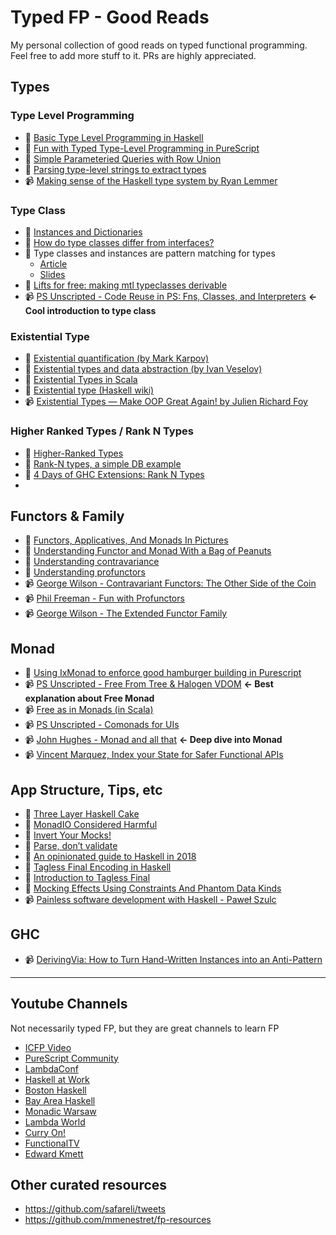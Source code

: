 # Typed FP - Good Reads
My personal collection of good reads on typed functional programming. Feel free to add more stuff to it. PRs are highly appreciated.

## Types

### Type Level Programming
- 📖 [Basic Type Level Programming in Haskell](https://www.parsonsmatt.org/2017/04/26/basic_type_level_programming_in_haskell.html)
- 📖 [Fun with Typed Type-Level Programming in PureScript](https://blog.wuct.me/fun-with-typed-type-level-programming-in-purescript-5f8af42cfec5)
- 📖 [Simple Parameteried Queries with Row Union](https://qiita.com/kimagure/items/9bae08513a5f2658de2c)
- 📖 [Parsing type-level strings to extract types](https://qiita.com/kimagure/items/6729a5d55ab99bcee8ec)
- 📹 [Making sense of the Haskell type system by Ryan Lemmer](https://www.youtube.com/watch?v=tJNU1H9XewM)

### Type Class
- 📖 [Instances and Dictionaries](https://www.schoolofhaskell.com/user/jfischoff/instances-and-dictionaries)
- 📖 [How do type classes differ from interfaces?](https://www.parsonsmatt.org/2017/01/07/how_do_type_classes_differ_from_interfaces.html)
- 📖 Type classes and instances are pattern matching for types
  - [Article](https://qiita.com/kimagure/items/08c59fa21adcd6968ae1)
  - [Slides](https://speakerdeck.com/justinwoo/type-classes-pattern-matching-for-types)
- 📖 [Lifts for free: making mtl typeclasses derivable](https://lexi-lambda.github.io/blog/2017/04/28/lifts-for-free-making-mtl-typeclasses-derivable/)
- 📹 [PS Unscripted - Code Reuse in PS: Fns, Classes, and Interpreters](https://www.youtube.com/watch?v=GlUcCPmH8wI) **<- Cool introduction to type class**

### Existential Type
- 📖 [Existential quantification (by Mark Karpov)](https://markkarpov.com/post/existential-quantification.html)
- 📖 [Existential types and data abstraction (by Ivan Veselov)](http://iveselov.info/posts/2012-08-30-existential-types.html)
- 📖 [Existential Types in Scala](https://dzone.com/articles/existential-types-in-scala)
- 📖 [Existential type (Haskell wiki)](https://wiki.haskell.org/Existential_type)
- 📹 [Existential Types — Make OOP Great Again! by Julien Richard Foy](https://www.youtube.com/watch?v=6j5kZj17aUw)

### Higher Ranked Types / Rank N Types
- 📖 [Higher-Ranked Types](https://8thlight.com/blog/mark-grant/2013/09/13/higher-ranked-types-part-1.html)
- 📖 [Rank-N types, a simple DB example](https://chrisdone.com/posts/rankntypes/)
- 📖 [4 Days of GHC Extensions: Rank N Types](https://ocharles.org.uk/guest-posts/2014-12-18-rank-n-types.html)
- 

## Functors & Family
- 📖 [Functors, Applicatives, And Monads In Pictures](http://adit.io/posts/2013-04-17-functors,_applicatives,_and_monads_in_pictures.html)
- 📖 [Understanding Functor and Monad With a Bag of Peanuts](https://medium.com/beingprofessional/understanding-functor-and-monad-with-a-bag-of-peanuts-8fa702b3f69e)
- 📖 [Understanding contravariance](https://typeclasses.com/contravariance)
- 📖 [Understanding profunctors](https://typeclasses.com/profunctors)
- 📹 [George Wilson - Contravariant Functors: The Other Side of the Coin](https://www.youtube.com/watch?v=IJ_bVVsQhvc)
- 📹 [Phil Freeman - Fun with Profunctors](https://www.youtube.com/watch?v=OJtGECfksds)
- 📹 [George Wilson - The Extended Functor Family](https://www.youtube.com/watch?v=JZPXzJ5tp9w)

## Monad
- 📖 [Using IxMonad to enforce good hamburger building in Purescript](https://qiita.com/kimagure/items/a0ee7313e8c7690bf3f5)
- 📹 [PS Unscripted - Free From Tree & Halogen VDOM](https://www.youtube.com/watch?v=eKkxmVFcd74) **<- Best explanation about Free Monad**
- 📹 [Free as in Monads (in Scala)](https://www.youtube.com/watch?v=cxMo1RMsD0M)
- 📹 [PS Unscripted - Comonads for UIs](https://www.youtube.com/watch?v=EoJ9xnzG76M)
- 📹 [John Hughes - Monad and all that](https://www.youtube.com/playlist?list=PLGCr8P_YncjVeZTcfHT1Cb1OfVnNahek5) **<- Deep dive into Monad**
- 📹 [Vincent Marquez, Index your State for Safer Functional APIs](https://www.youtube.com/watch?v=JPVagd9W4Lo)

## App Structure, Tips, etc
- 📖 [Three Layer Haskell Cake](https://www.parsonsmatt.org/2018/03/22/three_layer_haskell_cake.html)
- 📖 [MonadIO Considered Harmful](https://chrispenner.ca/posts/monadio-considered-harmful)
- 📖 [Invert Your Mocks!](https://www.parsonsmatt.org/2017/07/27/inverted_mocking.html)
- 📖 [Parse, don’t validate](https://lexi-lambda.github.io/blog/2019/11/05/parse-don-t-validate/)
- 📖 [An opinionated guide to Haskell in 2018](https://lexi-lambda.github.io/blog/2018/02/10/an-opinionated-guide-to-haskell-in-2018/)
- 📖 [Tagless Final Encoding in Haskell](https://jproyo.github.io/posts/2019-03-17-tagless-final-haskell.html)
- 📖 [Introduction to Tagless Final](https://serokell.io/blog/tagless-final)
- 📖 [Mocking Effects Using Constraints And Phantom Data Kinds](https://chrispenner.ca/posts/mock-effects-with-data-kinds)
- 📹 [Painless software development with Haskell - Paweł Szulc](https://www.youtube.com/watch?v=idU7GdlfP9Q)

## GHC
- 📹 [DerivingVia: How to Turn Hand-Written Instances into an Anti-Pattern](https://www.youtube.com/watch?v=Zww6pKxxaOg&t=1396s)

---

## Youtube Channels
Not necessarily typed FP, but they are great channels to learn FP

- [ICFP Video](https://www.youtube.com/channel/UCwRL68qZFfub1Ep1EScfmBw)
- [PureScript Community](https://www.youtube.com/channel/UCPtHLGu_WXh-OvX8NAVtDEw)
- [LambdaConf](https://www.youtube.com/channel/UCEtohQeDqMSebi2yvLMUItg)
- [Haskell at Work](https://www.youtube.com/channel/UCUgxpaK7ySR-z6AXA5-uDuw)
- [Boston Haskell](https://www.youtube.com/channel/UCUCpgCWjaniUkX88wZrK_Ig/videos)
- [Bay Area Haskell](https://www.youtube.com/channel/UCCL46pxWWtfhK3TxL55ybeQ)
- [Monadic Warsaw](https://www.youtube.com/channel/UCCeiYYR2fCXarkfSqqFBwuA)
- [Lambda World](https://www.youtube.com/channel/UCEBcDOjv-bhAmLavY71RMHA)
- [Curry On!](https://www.youtube.com/channel/UC-WICcSW1k3HsScuXxDrp0w)
- [FunctionalTV](https://www.youtube.com/channel/UCKvhw2CPR-0S4XZ1bNlihnw)
- [Edward Kmett](https://www.youtube.com/channel/UCE3MJbkTVLoK8dAq7Del8ww)

## Other curated resources
- https://github.com/safareli/tweets
- https://github.com/mmenestret/fp-resources
